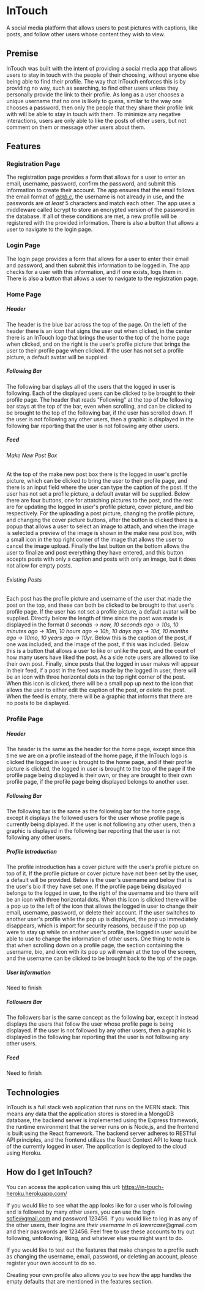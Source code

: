 # InTouch
A social media platform that allows users to post pictures with captions, like posts, and follow other users whose content they wish to view.

## Premise
InTouch was built with the intent of providing a social media app that allows users to stay in touch with the people of their choosing, without anyone else being able to find their profile. The way that InTouch enforces this is by providing no way, such as searching, to find other users unless they personally provide the link to their profile. As long as a user chooses a unique username that no one is likely to guess, similar to the way one chooses a password, then only the people that they share their profile link with will be able to stay in touch with them. To minimize any negative interactions, users are only able to like the posts of other users, but not comment on them or message other users about them.

## Features
### Registration Page
The registration page provides a form that allows for a user to enter an email, username, password, confirm the password, and submit this information to create their account. The app ensures that the email follows the email format of *a@b.c*, the username is not already in use, and the passwords are *at least* 5 characters and match each other. The app uses a middleware called bcrypt to store an encrypted version of the password in the database. If all of these conditions are met, a new profile will be registered with the provided information. There is also a button that allows a user to navigate to the login page.

### Login Page
The login page provides a form that allows for a user to enter their email and password, and then submit this information to be logged in. The app checks for a user with this information, and if one exists, logs them in. There is also a button that allows a user to navigate to the registration page.

### Home Page 
##### Header
The header is the blue bar across the top of the page. On the left of the header there is an icon that signs the user out when clicked, in the center there is an InTouch logo that brings the user to the top of the home page when clicked, and on the right is the user's profile picture that brings the user to their profile page when clicked. If the user has not set a profile picture, a default avatar will be supplied.

##### Following Bar
The following bar displays all of the users that the logged in user is following. Each of the displayed users can be clicked to be brought to their profile page. The header that reads "Following" at the top of the following bar stays at the top of the bar, even when scrolling, and can be clicked to be brought to the top of the following bar, if the user has scrolled down. If the user is not following any other users, then a graphic is displayed in the following bar reporting that the user is not following any other users.

##### Feed
###### Make New Post Box
At the top of the make new post box there is the logged in user's profile picture, which can be clicked to bring the user to their profile page, and there is an input field where the user can type the caption of the post. If the user has not set a profile picture, a default avatar will be supplied. Below there are four buttons, one for attatching pictures to the post, and the rest are for updating the logged in user's profile picture, cover picture, and bio respectively. For the uploading a post picture, changing the profile picture, and changing the cover picture buttons, after the button is clicked there is a popup that allows a user to select an image to attach, and when the image is selected a preview of the image is shown in the make new post box, with a small icon in the top right corner of the image that allows the user to cancel the image upload. Finally the last button on the bottom allows the user to finalize and post everything they have entered, and this button accepts posts with only a caption and posts with only an image, but it does not allow for empty posts.

###### Existing Posts
Each post has the profile picture and username of the user that made the post on the top, and these can both be clicked to be brought to that user's profile page. If the user has not set a profile picture, a default avatar will be supplied. Directly below the length of time since the post was made is displayed in the format *0 seconds -> now, 10 seconds ago -> 10s, 10 minutes ago -> 10m, 10 hours ago -> 10h, 10 days ago -> 10d, 10 months ago -> 10mo, 10 years ago -> 10yr*. Below this is the caption of the post, if one was included, and the image of the post, if this was included. Below this is a button that allows a user to like or unlike the post, and the count of how many users have liked the post. As a side note users are allowed to like their own post. Finally, since posts that the logged in user makes will appear in their feed, if a post in the feed was made by the logged in user, there will be an icon with three horizontal dots in the top right corner of the post. When this icon is clicked, there will be a small pop up next to the icon that allows the user to either edit the caption of the post, or delete the post. When the feed is empty, there will be a graphic that informs that there are no posts to be displayed.

### Profile Page
##### Header
The header is the same as the header for the home page, except since this time we are on a profile instead of the home page, if the InTouch logo is clicked the logged in user is brought to the home page, and if their profile picture is clicked, the logged in user is brought to the top of the page if the profile page being displayed is their own, or they are brought to their own profile page, if the profile page being displayed belongs to another user.

##### Following Bar
The following bar is the same as the following bar for the home page, except it displays the followed users for the user whose profile page is currently being diplayed. If the user is not following any other users, then a graphic is displayed in the following bar reporting that the user is not following any other users.

##### Profile Introduction
The profile introduction has a cover picture with the user's profile picture on top of it. If the profile picture or cover picture have not been set by the user, a default will be provided. Below is the user's username and below that is the user's bio if they have set one. If the profile page being displayed belongs to the logged in user, to the right of the username and bio there will be an icon with three horizontal dots. When this icon is clicked there will be a pop up to the left of the icon that allows the logged in user to change their email, username, password, or delete their account. If the user switches to another user's profile while the pop up is displayed, the pop up immediately disappears, which is import for security reasons, because if the pop up were to stay up while on another user's profile, the logged in user would be able to use to change the information of other users. One thing to note is that when scrolling down on a profile page, the section containing the username, bio, and icon with its pop up will remain at the top of the screen, and the username can be clicked to be brought back to the top of the page.

##### User Information
Need to finish

##### Followers Bar
The followers bar is the same concept as the following bar, except it instead displays the users that follow the user whose profile page is being displayed. If the user is not followed by any other users, then a graphic is displayed in the following bar reporting that the user is not following any other users.

##### Feed
Need to finish

## Technologies
InTouch is a full stack web application that runs on the MERN stack. This means any data that the application stores is stored in a MongoDB database, the backend server is implemented using the Express framework, the runtime environment that the server runs on is Node.js, and the frontend is built using the React framework. The backend server adheres to RESTful API principles, and the frontend utilizes the React Context API to keep track of the currently logged in user. The application is deployed to the cloud using Heroku.

## How do I get InTouch?
You can access the application using this url: https://in-touch-heroku.herokuapp.com/

If you would like to see what the app looks like for a user who is following and is followed by many other users, you can use the login sofie@gmail.com and password 123456. If you would like to log in as any of the other users, their logins are *their username in all lowercase*@gmail.com and their passwords are 123456. Feel free to use these accounts to try out following, unfollowing, liking, and whatever else you might want to do.

If you would like to test out the features that make changes to a profile such as changing the username, email, password, or deleting an account, please register your own account to do so.

Creating your own profile also allows you to see how the app handles the empty defaults that are mentioned in the features section.
